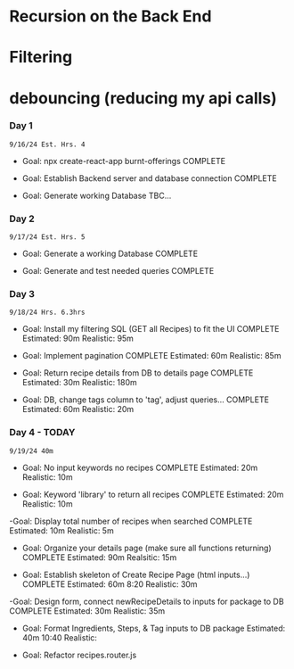 # Recursion on the Back End
# Filtering
# debouncing (reducing my api calls)



### Day 1 
    9/16/24 Est. Hrs. 4
- Goal: npx create-react-app burnt-offerings
    COMPLETE

- Goal: Establish Backend server and database connection
    COMPLETE

- Goal: Generate working Database
    TBC...

### Day 2
    9/17/24 Est. Hrs. 5
- Goal: Generate a working Database
    COMPLETE

- Goal: Generate and test needed queries
    COMPLETE

### Day 3
    9/18/24 Hrs. 6.3hrs
- Goal: Install my filtering SQL (GET all Recipes) to fit the UI
    COMPLETE
    Estimated: 90m
    Realistic: 95m

- Goal: Implement pagination
    COMPLETE
    Estimated: 60m
    Realistic: 85m

- Goal: Return recipe details from DB to details page
    COMPLETE
    Estimated: 30m 
    Realistic: 180m 

- Goal: DB, change tags column to 'tag', adjust queries...
    COMPLETE
    Estimated: 60m
    Realistic: 20m


### Day 4 - TODAY
    9/19/24 40m
- Goal: No input keywords no recipes
    COMPLETE
    Estimated: 20m
    Realistic: 10m

- Goal: Keyword 'library' to return all recipes
    COMPLETE
    Estimated: 20m 
    Realistic: 10m

-Goal: Display total number of recipes when searched
    COMPLETE
    Estimated: 10m
    Realistic: 5m

- Goal: Organize your details page (make sure all functions returning)
    COMPLETE
    Estimated: 90m
    Realsitic: 15m

- Goal: Establish skeleton of Create Recipe Page (html inputs...)
    COMPLETE
    Estimated: 60m 8:20
    Realistic: 30m

-Goal: Design form, connect newRecipeDetails to inputs for package to DB
    COMPLETE
    Estimated: 30m 
    Realistic: 35m

- Goal: Format Ingredients, Steps, & Tag inputs to DB package
    Estimated: 40m 10:40
    Realistic:

- Goal: Refactor recipes.router.js

